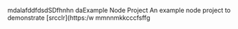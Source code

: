 mdalafddfdsdSDfhnhn daExample Node Project
An example node project to demonstrate [srcclr](https:/w
mmnnmkkcccfsffg
